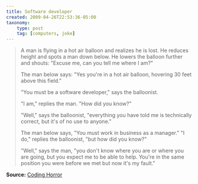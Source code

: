 ```yaml
---
title: Software developer
created: 2009-04-26T22:53:36-05:00
taxonomy:
    type: post
    tag: [computers, joke]
---
```


> A man is flying in a hot air balloon and realizes he is lost. He reduces height and spots a man down below. He lowers the balloon further and shouts: "Excuse me, can you tell me where I am?"
>
> The man below says: "Yes you're in a hot air balloon, hovering 30 feet above this field."
>
> "You must be a software developer," says the balloonist.
>
> "I am," replies the man. "How did you know?"
>
> "Well," says the balloonist, "everything you have told me is technically correct, but it's of no use to anyone."
>
> The man below says, "You must work in business as a manager." "I do," replies the balloonist, "but how did you know?"
>
> "Well," says the man, "you don't know where you are or where you are going, but you expect me to be able to help. You're in the same position you were before we met but now it's my fault."

**Source:** [Coding Horror][1]

 [1]: http://www.codinghorror.com/blog/archives/000230.html

